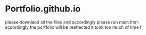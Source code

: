 # Portfolio.github.io
please downlaod all the files and accordingly please run main.html 
accordingly the portfolio will be reeflected 
it took too much of time ! 
